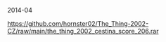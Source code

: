 2014-04

https://github.com/hornster02/The_Thing-2002-CZ/raw/main/the_thing_2002_cestina_score_206.rar
